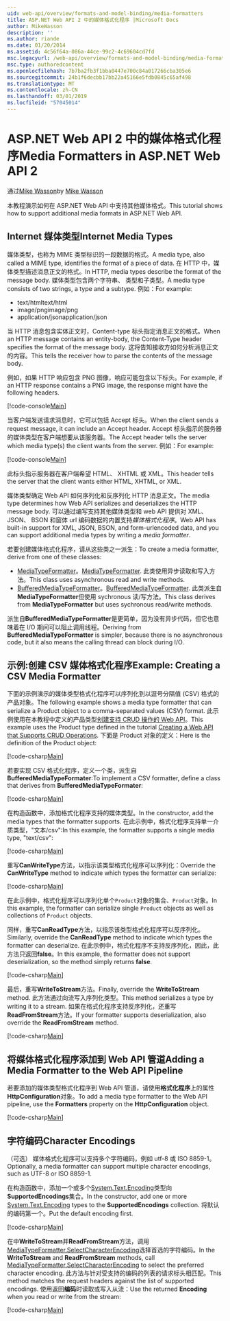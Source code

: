 ```yaml
---
uid: web-api/overview/formats-and-model-binding/media-formatters
title: ASP.NET Web API 2 中的媒体格式化程序 |Microsoft Docs
author: MikeWasson
description: ''
ms.author: riande
ms.date: 01/20/2014
ms.assetid: 4c56f64a-086a-44ce-99c2-4c69604cd7fd
msc.legacyurl: /web-api/overview/formats-and-model-binding/media-formatters
msc.type: authoredcontent
ms.openlocfilehash: 7b7ba2fb3f1bba0447e700c84a017266cba305e6
ms.sourcegitcommit: 24b1f6decbb17bb22a45166e5fdb0845c65af498
ms.translationtype: MT
ms.contentlocale: zh-CN
ms.lasthandoff: 03/01/2019
ms.locfileid: "57045014"
---
```

<a name="media-formatters-in-aspnet-web-api-2"></a><span data-ttu-id="83ecd-102">ASP.NET Web API 2 中的媒体格式化程序</span><span class="sxs-lookup"><span data-stu-id="83ecd-102">Media Formatters in ASP.NET Web API 2</span></span>
====================
<span data-ttu-id="83ecd-103">通过[Mike Wasson](https://github.com/MikeWasson)</span><span class="sxs-lookup"><span data-stu-id="83ecd-103">by [Mike Wasson](https://github.com/MikeWasson)</span></span>

<span data-ttu-id="83ecd-104">本教程演示如何在 ASP.NET Web API 中支持其他媒体格式。</span><span class="sxs-lookup"><span data-stu-id="83ecd-104">This tutorial shows how to support additional media formats in ASP.NET Web API.</span></span>

## <a name="internet-media-types"></a><span data-ttu-id="83ecd-105">Internet 媒体类型</span><span class="sxs-lookup"><span data-stu-id="83ecd-105">Internet Media Types</span></span>

<span data-ttu-id="83ecd-106">媒体类型，也称为 MIME 类型标识的一段数据的格式。</span><span class="sxs-lookup"><span data-stu-id="83ecd-106">A media type, also called a MIME type, identifies the format of a piece of data.</span></span> <span data-ttu-id="83ecd-107">在 HTTP 中，媒体类型描述消息正文的格式。</span><span class="sxs-lookup"><span data-stu-id="83ecd-107">In HTTP, media types describe the format of the message body.</span></span> <span data-ttu-id="83ecd-108">媒体类型包含两个字符串、 类型和子类型。</span><span class="sxs-lookup"><span data-stu-id="83ecd-108">A media type consists of two strings, a type and a subtype.</span></span> <span data-ttu-id="83ecd-109">例如：</span><span class="sxs-lookup"><span data-stu-id="83ecd-109">For example:</span></span>

- <span data-ttu-id="83ecd-110">text/html</span><span class="sxs-lookup"><span data-stu-id="83ecd-110">text/html</span></span>
- <span data-ttu-id="83ecd-111">image/png</span><span class="sxs-lookup"><span data-stu-id="83ecd-111">image/png</span></span>
- <span data-ttu-id="83ecd-112">application/json</span><span class="sxs-lookup"><span data-stu-id="83ecd-112">application/json</span></span>

<span data-ttu-id="83ecd-113">当 HTTP 消息包含实体正文时，Content-type 标头指定消息正文的格式。</span><span class="sxs-lookup"><span data-stu-id="83ecd-113">When an HTTP message contains an entity-body, the Content-Type header specifies the format of the message body.</span></span> <span data-ttu-id="83ecd-114">这将告知接收方如何分析消息正文的内容。</span><span class="sxs-lookup"><span data-stu-id="83ecd-114">This tells the receiver how to parse the contents of the message body.</span></span>

<span data-ttu-id="83ecd-115">例如，如果 HTTP 响应包含 PNG 图像，响应可能包含以下标头。</span><span class="sxs-lookup"><span data-stu-id="83ecd-115">For example, if an HTTP response contains a PNG image, the response might have the following headers.</span></span>

[!code-console[Main](media-formatters/samples/sample1.cmd)]

<span data-ttu-id="83ecd-116">当客户端发送请求消息时，它可以包括 Accept 标头。</span><span class="sxs-lookup"><span data-stu-id="83ecd-116">When the client sends a request message, it can include an Accept header.</span></span> <span data-ttu-id="83ecd-117">Accept 标头指示的服务器的媒体类型在客户端想要从该服务器。</span><span class="sxs-lookup"><span data-stu-id="83ecd-117">The Accept header tells the server which media type(s) the client wants from the server.</span></span> <span data-ttu-id="83ecd-118">例如：</span><span class="sxs-lookup"><span data-stu-id="83ecd-118">For example:</span></span>

[!code-console[Main](media-formatters/samples/sample2.cmd)]

<span data-ttu-id="83ecd-119">此标头指示服务器在客户端希望 HTML、 XHTML 或 XML。</span><span class="sxs-lookup"><span data-stu-id="83ecd-119">This header tells the server that the client wants either HTML, XHTML, or XML.</span></span>

<span data-ttu-id="83ecd-120">媒体类型确定 Web API 如何序列化和反序列化 HTTP 消息正文。</span><span class="sxs-lookup"><span data-stu-id="83ecd-120">The media type determines how Web API serializes and deserializes the HTTP message body.</span></span> <span data-ttu-id="83ecd-121">可以通过编写支持其他媒体类型和 web API 提供对 XML、 JSON、 BSON 和窗体 url 编码数据的内置支持*媒体格式化程序*。</span><span class="sxs-lookup"><span data-stu-id="83ecd-121">Web API has built-in support for XML, JSON, BSON, and form-urlencoded data, and you can support additional media types by writing a *media formatter*.</span></span>

<span data-ttu-id="83ecd-122">若要创建媒体格式化程序，请从这些类之一派生：</span><span class="sxs-lookup"><span data-stu-id="83ecd-122">To create a media formatter, derive from one of these classes:</span></span>

- <span data-ttu-id="83ecd-123">[MediaTypeFormatter](https://msdn.microsoft.com/library/system.net.http.formatting.mediatypeformatter.aspx)。</span><span class="sxs-lookup"><span data-stu-id="83ecd-123">[MediaTypeFormatter](https://msdn.microsoft.com/library/system.net.http.formatting.mediatypeformatter.aspx).</span></span> <span data-ttu-id="83ecd-124">此类使用异步读取和写入方法。</span><span class="sxs-lookup"><span data-stu-id="83ecd-124">This class uses asynchronous read and write methods.</span></span>
- <span data-ttu-id="83ecd-125">[BufferedMediaTypeFormatter](https://msdn.microsoft.com/library/system.net.http.formatting.bufferedmediatypeformatter.aspx)。</span><span class="sxs-lookup"><span data-stu-id="83ecd-125">[BufferedMediaTypeFormatter](https://msdn.microsoft.com/library/system.net.http.formatting.bufferedmediatypeformatter.aspx).</span></span> <span data-ttu-id="83ecd-126">此类派生自**MediaTypeFormatter**但使用 sychronous 读/写方法。</span><span class="sxs-lookup"><span data-stu-id="83ecd-126">This class derives from **MediaTypeFormatter** but uses sychronous read/write methods.</span></span>

<span data-ttu-id="83ecd-127">派生自**BufferedMediaTypeFormatter**是更简单，因为没有异步代码，但它也意味着在 I/O 期间可以阻止调用线程。</span><span class="sxs-lookup"><span data-stu-id="83ecd-127">Deriving from **BufferedMediaTypeFormatter** is simpler, because there is no asynchronous code, but it also means the calling thread can block during I/O.</span></span>

## <a name="example-creating-a-csv-media-formatter"></a><span data-ttu-id="83ecd-128">示例:创建 CSV 媒体格式化程序</span><span class="sxs-lookup"><span data-stu-id="83ecd-128">Example: Creating a CSV Media Formatter</span></span>

<span data-ttu-id="83ecd-129">下面的示例演示的媒体类型格式化程序可以序列化到以逗号分隔值 (CSV) 格式的产品对象。</span><span class="sxs-lookup"><span data-stu-id="83ecd-129">The following example shows a media type formatter that can serialize a Product object to a comma-separated values (CSV) format.</span></span> <span data-ttu-id="83ecd-130">此示例使用在本教程中定义的产品类型[创建支持 CRUD 操作的 Web API](../older-versions/creating-a-web-api-that-supports-crud-operations.md)。</span><span class="sxs-lookup"><span data-stu-id="83ecd-130">This example uses the Product type defined in the tutorial [Creating a Web API that Supports CRUD Operations](../older-versions/creating-a-web-api-that-supports-crud-operations.md).</span></span> <span data-ttu-id="83ecd-131">下面是 Product 对象的定义：</span><span class="sxs-lookup"><span data-stu-id="83ecd-131">Here is the definition of the Product object:</span></span>

[!code-csharp[Main](media-formatters/samples/sample3.cs)]

<span data-ttu-id="83ecd-132">若要实现 CSV 格式化程序，定义一个类，派生自**BufferedMediaTypeFormater**:</span><span class="sxs-lookup"><span data-stu-id="83ecd-132">To implement a CSV formatter, define a class that derives from **BufferedMediaTypeFormater**:</span></span>

[!code-csharp[Main](media-formatters/samples/sample4.cs)]

<span data-ttu-id="83ecd-133">在构造函数中，添加格式化程序支持的媒体类型。</span><span class="sxs-lookup"><span data-stu-id="83ecd-133">In the constructor, add the media types that the formatter supports.</span></span> <span data-ttu-id="83ecd-134">在此示例中，格式化程序支持单一介质类型，&quot;文本/csv&quot;:</span><span class="sxs-lookup"><span data-stu-id="83ecd-134">In this example, the formatter supports a single media type, &quot;text/csv&quot;:</span></span>

[!code-csharp[Main](media-formatters/samples/sample5.cs)]

<span data-ttu-id="83ecd-135">重写**CanWriteType**方法，以指示该类型格式化程序可以序列化：</span><span class="sxs-lookup"><span data-stu-id="83ecd-135">Override the **CanWriteType** method to indicate which types the formatter can serialize:</span></span>

[!code-csharp[Main](media-formatters/samples/sample6.cs)]

<span data-ttu-id="83ecd-136">在此示例中，格式化程序可以序列化单个`Product`对象的集合、`Product`对象。</span><span class="sxs-lookup"><span data-stu-id="83ecd-136">In this example, the formatter can serialize single `Product` objects as well as collections of `Product` objects.</span></span>

<span data-ttu-id="83ecd-137">同样，重写**CanReadType**方法，以指示该类型格式化程序可以反序列化。</span><span class="sxs-lookup"><span data-stu-id="83ecd-137">Similarly, override the **CanReadType** method to indicate which types the formatter can deserialize.</span></span> <span data-ttu-id="83ecd-138">在此示例中，格式化程序不支持反序列化，因此，此方法只返回**false**。</span><span class="sxs-lookup"><span data-stu-id="83ecd-138">In this example, the formatter does not support deserialization, so the method simply returns **false**.</span></span>

[!code-csharp[Main](media-formatters/samples/sample7.cs)]

<span data-ttu-id="83ecd-139">最后，重写**WriteToStream**方法。</span><span class="sxs-lookup"><span data-stu-id="83ecd-139">Finally, override the **WriteToStream** method.</span></span> <span data-ttu-id="83ecd-140">此方法通过向流写入序列化类型。</span><span class="sxs-lookup"><span data-stu-id="83ecd-140">This method serializes a type by writing it to a stream.</span></span> <span data-ttu-id="83ecd-141">如果在格式化程序支持反序列化，还重写**ReadFromStream**方法。</span><span class="sxs-lookup"><span data-stu-id="83ecd-141">If your formatter supports deserialization, also override the **ReadFromStream** method.</span></span>

[!code-csharp[Main](media-formatters/samples/sample8.cs)]

## <a name="adding-a-media-formatter-to-the-web-api-pipeline"></a><span data-ttu-id="83ecd-142">将媒体格式化程序添加到 Web API 管道</span><span class="sxs-lookup"><span data-stu-id="83ecd-142">Adding a Media Formatter to the Web API Pipeline</span></span>

<span data-ttu-id="83ecd-143">若要添加的媒体类型格式化程序到 Web API 管道，请使用**格式化程序**上的属性**HttpConfiguration**对象。</span><span class="sxs-lookup"><span data-stu-id="83ecd-143">To add a media type formatter to the Web API pipeline, use the **Formatters** property on the **HttpConfiguration** object.</span></span>

[!code-csharp[Main](media-formatters/samples/sample9.cs)]

## <a name="character-encodings"></a><span data-ttu-id="83ecd-144">字符编码</span><span class="sxs-lookup"><span data-stu-id="83ecd-144">Character Encodings</span></span>

<span data-ttu-id="83ecd-145">（可选） 媒体格式化程序可以支持多个字符编码，例如 utf-8 或 ISO 8859-1。</span><span class="sxs-lookup"><span data-stu-id="83ecd-145">Optionally, a media formatter can support multiple character encodings, such as UTF-8 or ISO 8859-1.</span></span>

<span data-ttu-id="83ecd-146">在构造函数中，添加一个或多个[System.Text.Encoding](https://msdn.microsoft.com/library/system.text.encoding.aspx)类型向**SupportedEncodings**集合。</span><span class="sxs-lookup"><span data-stu-id="83ecd-146">In the constructor, add one or more [System.Text.Encoding](https://msdn.microsoft.com/library/system.text.encoding.aspx) types to the **SupportedEncodings** collection.</span></span> <span data-ttu-id="83ecd-147">将默认的编码第一个。</span><span class="sxs-lookup"><span data-stu-id="83ecd-147">Put the default encoding first.</span></span>

[!code-csharp[Main](media-formatters/samples/sample10.cs?highlight=6-7)]

<span data-ttu-id="83ecd-148">在中**WriteToStream**并**ReadFromStream**方法，调用[MediaTypeFormatter.SelectCharacterEncoding](https://msdn.microsoft.com/library/hh969054.aspx)选择首选的字符编码。</span><span class="sxs-lookup"><span data-stu-id="83ecd-148">In the **WriteToStream** and **ReadFromStream** methods, call [MediaTypeFormatter.SelectCharacterEncoding](https://msdn.microsoft.com/library/hh969054.aspx) to select the preferred character encoding.</span></span> <span data-ttu-id="83ecd-149">此方法与针对受支持的编码的列表的请求标头相匹配。</span><span class="sxs-lookup"><span data-stu-id="83ecd-149">This method matches the request headers against the list of supported encodings.</span></span> <span data-ttu-id="83ecd-150">使用返回**编码**时读取或写入从流：</span><span class="sxs-lookup"><span data-stu-id="83ecd-150">Use the returned **Encoding** when you read or write from the stream:</span></span>

[!code-csharp[Main](media-formatters/samples/sample11.cs?highlight=3,5)]
